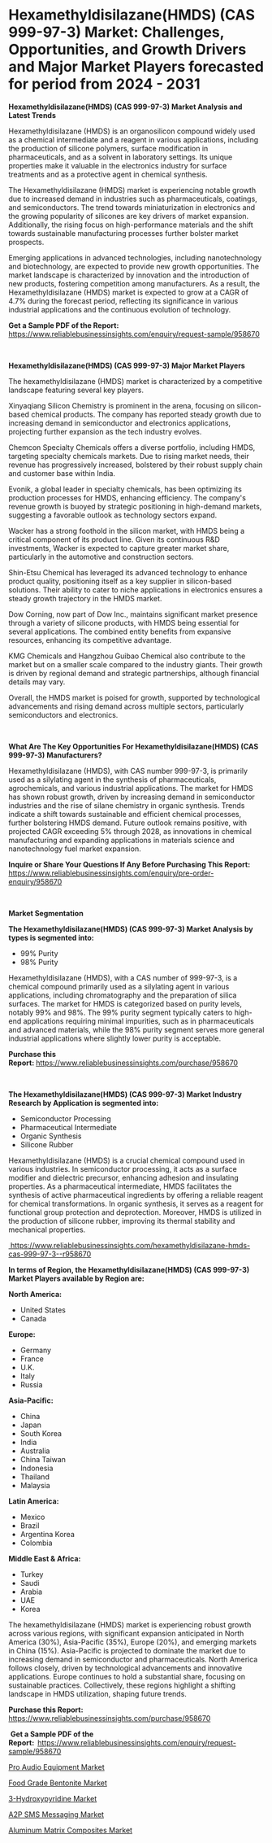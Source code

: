 <p><h1>Hexamethyldisilazane(HMDS) (CAS 999-97-3) Market: Challenges, Opportunities, and Growth Drivers and Major Market Players forecasted for period from 2024 - 2031</h1></p><p><strong>Hexamethyldisilazane(HMDS) (CAS 999-97-3) Market Analysis and Latest Trends</strong></p>
<p><p>Hexamethyldisilazane (HMDS) is an organosilicon compound widely used as a chemical intermediate and a reagent in various applications, including the production of silicone polymers, surface modification in pharmaceuticals, and as a solvent in laboratory settings. Its unique properties make it valuable in the electronics industry for surface treatments and as a protective agent in chemical synthesis.</p><p>The Hexamethyldisilazane (HMDS) market is experiencing notable growth due to increased demand in industries such as pharmaceuticals, coatings, and semiconductors. The trend towards miniaturization in electronics and the growing popularity of silicones are key drivers of market expansion. Additionally, the rising focus on high-performance materials and the shift towards sustainable manufacturing processes further bolster market prospects.</p><p>Emerging applications in advanced technologies, including nanotechnology and biotechnology, are expected to provide new growth opportunities. The market landscape is characterized by innovation and the introduction of new products, fostering competition among manufacturers. As a result, the Hexamethyldisilazane (HMDS) market is expected to grow at a CAGR of 4.7% during the forecast period, reflecting its significance in various industrial applications and the continuous evolution of technology.</p></p>
<p><strong>Get a Sample PDF of the Report:&nbsp;</strong> <a href="https://www.reliablebusinessinsights.com/enquiry/request-sample/958670?utm_campaign=1121&utm_medium=2&utm_source=Github&utm_content=ia&utm_term=25122024&utm_id=hexamethyldisilazanehmds-cas-999-97-3">https://www.reliablebusinessinsights.com/enquiry/request-sample/958670</a></p>
<p>&nbsp;</p>
<p><strong>Hexamethyldisilazane(HMDS) (CAS 999-97-3) Major Market Players</strong></p>
<p><p>The hexamethyldisilazane (HMDS) market is characterized by a competitive landscape featuring several key players. </p><p>Xinyaqiang Silicon Chemistry is prominent in the arena, focusing on silicon-based chemical products. The company has reported steady growth due to increasing demand in semiconductor and electronics applications, projecting further expansion as the tech industry evolves.</p><p>Chemcon Specialty Chemicals offers a diverse portfolio, including HMDS, targeting specialty chemicals markets. Due to rising market needs, their revenue has progressively increased, bolstered by their robust supply chain and customer base within India.</p><p>Evonik, a global leader in specialty chemicals, has been optimizing its production processes for HMDS, enhancing efficiency. The company's revenue growth is buoyed by strategic positioning in high-demand markets, suggesting a favorable outlook as technology sectors expand.</p><p>Wacker has a strong foothold in the silicon market, with HMDS being a critical component of its product line. Given its continuous R&D investments, Wacker is expected to capture greater market share, particularly in the automotive and construction sectors.</p><p>Shin-Etsu Chemical has leveraged its advanced technology to enhance product quality, positioning itself as a key supplier in silicon-based solutions. Their ability to cater to niche applications in electronics ensures a steady growth trajectory in the HMDS market.</p><p>Dow Corning, now part of Dow Inc., maintains significant market presence through a variety of silicone products, with HMDS being essential for several applications. The combined entity benefits from expansive resources, enhancing its competitive advantage.</p><p>KMG Chemicals and Hangzhou Guibao Chemical also contribute to the market but on a smaller scale compared to the industry giants. Their growth is driven by regional demand and strategic partnerships, although financial details may vary.</p><p>Overall, the HMDS market is poised for growth, supported by technological advancements and rising demand across multiple sectors, particularly semiconductors and electronics.</p></p>
<p>&nbsp;</p>
<p><strong>What Are The Key Opportunities For Hexamethyldisilazane(HMDS) (CAS 999-97-3) Manufacturers?</strong></p>
<p><p>Hexamethyldisilazane (HMDS), with CAS number 999-97-3, is primarily used as a silylating agent in the synthesis of pharmaceuticals, agrochemicals, and various industrial applications. The market for HMDS has shown robust growth, driven by increasing demand in semiconductor industries and the rise of silane chemistry in organic synthesis. Trends indicate a shift towards sustainable and efficient chemical processes, further bolstering HMDS demand. Future outlook remains positive, with projected CAGR exceeding 5% through 2028, as innovations in chemical manufacturing and expanding applications in materials science and nanotechnology fuel market expansion.</p></p>
<p><strong>Inquire or Share Your Questions If Any Before Purchasing This Report:</strong> <a href="https://www.reliablebusinessinsights.com/enquiry/pre-order-enquiry/958670?utm_campaign=1121&utm_medium=2&utm_source=Github&utm_content=ia&utm_term=25122024&utm_id=hexamethyldisilazanehmds-cas-999-97-3">https://www.reliablebusinessinsights.com/enquiry/pre-order-enquiry/958670</a></p>
<p>&nbsp;</p>
<p><strong>Market Segmentation</strong></p>
<p><strong>The Hexamethyldisilazane(HMDS) (CAS 999-97-3) Market Analysis by types is segmented into:</strong></p>
<p><ul><li>99% Purity</li><li>98% Purity</li></ul></p>
<p><p>Hexamethyldisilazane (HMDS), with a CAS number of 999-97-3, is a chemical compound primarily used as a silylating agent in various applications, including chromatography and the preparation of silica surfaces. The market for HMDS is categorized based on purity levels, notably 99% and 98%. The 99% purity segment typically caters to high-end applications requiring minimal impurities, such as in pharmaceuticals and advanced materials, while the 98% purity segment serves more general industrial applications where slightly lower purity is acceptable.</p></p>
<p><strong>Purchase this Report:&nbsp;</strong><a href="https://www.reliablebusinessinsights.com/purchase/958670?utm_campaign=1121&utm_medium=2&utm_source=Github&utm_content=ia&utm_term=25122024&utm_id=hexamethyldisilazanehmds-cas-999-97-3">https://www.reliablebusinessinsights.com/purchase/958670</a></p>
<p>&nbsp;</p>
<p><strong>The Hexamethyldisilazane(HMDS) (CAS 999-97-3) Market Industry Research by Application is segmented into:</strong></p>
<p><ul><li>Semiconductor Processing</li><li>Pharmaceutical Intermediate</li><li>Organic Synthesis</li><li>Silicone Rubber</li></ul></p>
<p><p>Hexamethyldisilazane (HMDS) is a crucial chemical compound used in various industries. In semiconductor processing, it acts as a surface modifier and dielectric precursor, enhancing adhesion and insulating properties. As a pharmaceutical intermediate, HMDS facilitates the synthesis of active pharmaceutical ingredients by offering a reliable reagent for chemical transformations. In organic synthesis, it serves as a reagent for functional group protection and deprotection. Moreover, HMDS is utilized in the production of silicone rubber, improving its thermal stability and mechanical properties.</p></p>
<p><a href="https://www.reliablebusinessinsights.com/hexamethyldisilazane-hmds-cas-999-97-3--r958670?utm_campaign=1121&utm_medium=2&utm_source=Github&utm_content=ia&utm_term=25122024&utm_id=hexamethyldisilazanehmds-cas-999-97-3">&nbsp;https://www.reliablebusinessinsights.com/hexamethyldisilazane-hmds-cas-999-97-3--r958670</a></p>
<p><strong>In terms of Region, the Hexamethyldisilazane(HMDS) (CAS 999-97-3) Market Players available by Region are:</strong></p>
<p>
    <p> <strong> North America: </strong>
        <ul>
            <li>United States</li>
            <li>Canada</li>
        </ul>
        </p> 
    <p> <strong> Europe: </strong>
        <ul>
            <li>Germany</li>
            <li>France</li>
            <li>U.K.</li>
            <li>Italy</li>
            <li>Russia</li>
        </ul>
        </p> 
    <p> <strong> Asia-Pacific: </strong>
        <ul>
            <li>China</li>
            <li>Japan</li>
            <li>South Korea</li>
            <li>India</li>
            <li>Australia</li>
            <li>China Taiwan</li>
            <li>Indonesia</li>
            <li>Thailand</li>
            <li>Malaysia</li>
        </ul>
        </p> 
    <p> <strong> Latin America: </strong>
        <ul>
            <li>Mexico</li>
            <li>Brazil</li>
            <li>Argentina Korea</li>
            <li>Colombia</li>
        </ul>
        </p> 
    <p> <strong> Middle East & Africa: </strong>
        <ul>
            <li>Turkey</li>
            <li>Saudi</li>
            <li>Arabia</li>
            <li>UAE</li>
            <li>Korea</li>
        </ul>
    </p>
    </p>
<p><p>The hexamethyldisilazane (HMDS) market is experiencing robust growth across various regions, with significant expansion anticipated in North America (30%), Asia-Pacific (35%), Europe (20%), and emerging markets in China (15%). Asia-Pacific is projected to dominate the market due to increasing demand in semiconductor and pharmaceuticals. North America follows closely, driven by technological advancements and innovative applications. Europe continues to hold a substantial share, focusing on sustainable practices. Collectively, these regions highlight a shifting landscape in HMDS utilization, shaping future trends.</p></p>
<p><strong>Purchase this Report: </strong><a href="https://www.reliablebusinessinsights.com/purchase/958670?utm_campaign=1121&utm_medium=2&utm_source=Github&utm_content=ia&utm_term=25122024&utm_id=hexamethyldisilazanehmds-cas-999-97-3">https://www.reliablebusinessinsights.com/purchase/958670</a></p>
<p>&nbsp;<strong>Get a Sample PDF of the Report:&nbsp;&nbsp;</strong><a href="https://www.reliablebusinessinsights.com/enquiry/request-sample/958670?utm_campaign=1121&utm_medium=2&utm_source=Github&utm_content=ia&utm_term=25122024&utm_id=hexamethyldisilazanehmds-cas-999-97-3">https://www.reliablebusinessinsights.com/enquiry/request-sample/958670</a></p>
<p><strong></strong></p>
<p><p><a href="https://www.linkedin.com/pulse/p-factrackr-ho6he?utm_campaign=1121&utm_medium=2&utm_source=Github&utm_content=ia&utm_term=25122024&utm_id=hexamethyldisilazanehmds-cas-999-97-3">Pro Audio Equipment Market</a></p><p><a href="https://github.com/zuccoshenna242/Market-Research-Report-List-1/blob/main/food-grade-bentonite-market.md?utm_campaign=1121&utm_medium=2&utm_source=Github&utm_content=ia&utm_term=25122024&utm_id=hexamethyldisilazanehmds-cas-999-97-3">Food Grade Bentonite Market</a></p><p><a href="https://github.com/guneycigdem35/Market-Research-Report-List-5/blob/main/3-hydroxypyridine-market.md?utm_campaign=1121&utm_medium=2&utm_source=Github&utm_content=ia&utm_term=25122024&utm_id=hexamethyldisilazanehmds-cas-999-97-3">3-Hydroxypyridine Market</a></p><p><a href="https://www.linkedin.com/pulse/latest-research-a2p-sms-messaging-market-revenue-valuation-nkpve?utm_campaign=1121&utm_medium=2&utm_source=Github&utm_content=ia&utm_term=25122024&utm_id=hexamethyldisilazanehmds-cas-999-97-3">A2P SMS Messaging Market</a></p><p><a href="https://www.linkedin.com/pulse/in-depth-study-aluminum-matrix-composites-market-size-dynamics-ttvtf?utm_campaign=1121&utm_medium=2&utm_source=Github&utm_content=ia&utm_term=25122024&utm_id=hexamethyldisilazanehmds-cas-999-97-3">Aluminum Matrix Composites Market</a></p></p>